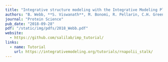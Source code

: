 ```yaml
---
title: "Integrative structure modeling with the Integrative Modeling Platform"
authors: "B. Webb, **S. Viswanath**, M. Bonomi, R. Pellarin, C.H. Greenberg, D. Saltzberg, A. Sali"
journal: "Protein Science"
pub_date: "2018-09-28" 
pdf: "/static/img/pdfs/2018_Webb.pdf" 
website:
  - https://github.com/salilab/imp_tutorial/ 
links:
  - name: Tutorial
    url: https://integrativemodeling.org/tutorials/rnapolii_stalk/
---
```

